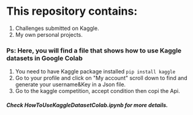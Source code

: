 # This repository contains:
1. Challenges submitted on Kaggle.
2. My own personal projects.
### Ps: Here, you will find a file that shows how to use Kaggle datasets in Google Colab
1. You need to have Kaggle package installed `pip install kaggle`  
2. Go to your profile and click on "My account" scroll down to find and generate your username&Key in a Json file.  
3. Go to the kaggle competition, accept condition then copi the Api.  
##### Check HowToUseKaggleDatasetColab.ipynb for more details.
